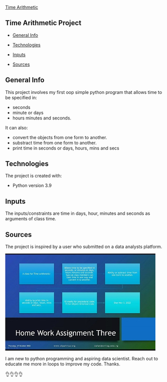 [Time Arithmetic][def5]

## Time Arithmetic Project

* [General Info][def0]

* [Technologies][def1]

* [Inputs][def2]

* [Sources][def3]

## General Info

This project involves my first oop simple python program that allows time to be specified in:

* seconds
* minute or days
* hours minutes and seconds.

It can also:

* convert the objects from one form to another.
* substract time from one form to another.
* print time in seconds or days, hours, mins and secs

## Technologies

The project is created with:

* Python version 3.9

## Inputs

The inputs/constraints are time in days, hour, minutes and seconds as arguments of class time.

## Sources

The project is inspired by a user who submitted on a data analysts platform.

![The Assignment](source.jpeg)

I am new to python programming and aspiring data scientist. Reach out to educate me more in loops to improve my code. Thanks.

👌👌👌👌

[def1]: #technologies
[def2]: #inputs
[def3]: #sources
[def0]: #general-info
[def5]: #time-arithmetic